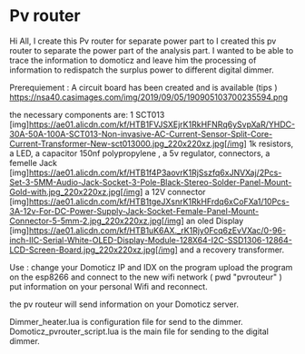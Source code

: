 # Pv router

Hi All, 
I create this Pv router for separate power part to I created this pv router to separate the power part of the analysis part. 
I wanted to be able to trace the information to domoticz and leave him the processing of information 
to redispatch the surplus power to different digital dimmer.


Prerequiement : 
A circuit board has been created and is available (tips ) 
<img>https://nsa40.casimages.com/img/2019/09/05/190905103700235594.png</img>

the necessary components are: 
1 SCT013
[img]https://ae01.alicdn.com/kf/HTB1FVJSXEjrK1RkHFNRq6ySvpXaR/YHDC-30A-50A-100A-SCT013-Non-invasive-AC-Current-Sensor-Split-Core-Current-Transformer-New-sct013000.jpg_220x220xz.jpg[/img]
1k resistors, 
a LED, 
a capacitor 150nf polypropylene , 
a 5v regulator, 
connectors, 
a femelle Jack  [img]https://ae01.alicdn.com/kf/HTB1f4P3aovrK1RjSszfq6xJNVXaj/2Pcs-Set-3-5MM-Audio-Jack-Socket-3-Pole-Black-Stereo-Solder-Panel-Mount-Gold-with.jpg_220x220xz.jpg[/img]
a 12V connector [img]https://ae01.alicdn.com/kf/HTB1tgeJXsnrK1RkHFrdq6xCoFXa1/10Pcs-3A-12v-For-DC-Power-Supply-Jack-Socket-Female-Panel-Mount-Connector-5-5mm-2.jpg_220x220xz.jpg[/img]
an oled Display [img]https://ae01.alicdn.com/kf/HTB1uK6AX._rK1Rjy0Fcq6zEvVXac/0-96-inch-IIC-Serial-White-OLED-Display-Module-128X64-I2C-SSD1306-12864-LCD-Screen-Board.jpg_220x220xz.jpg[/img]
and a recovery transformer.


Use : 
change your Domoticz IP and IDX on the program
upload the program on the esp8266 and connect to the new wifi network ( pwd "pvrouteur" ) 
put information on your personal Wifi and reconnect. 

the pv routeur will send information on your Domoticz server. 


Dimmer_heater.lua is configuration file for send to the dimmer. 
Domoticz_pvrouter_script.lua is the main file for sending to the digital dimmer. 

